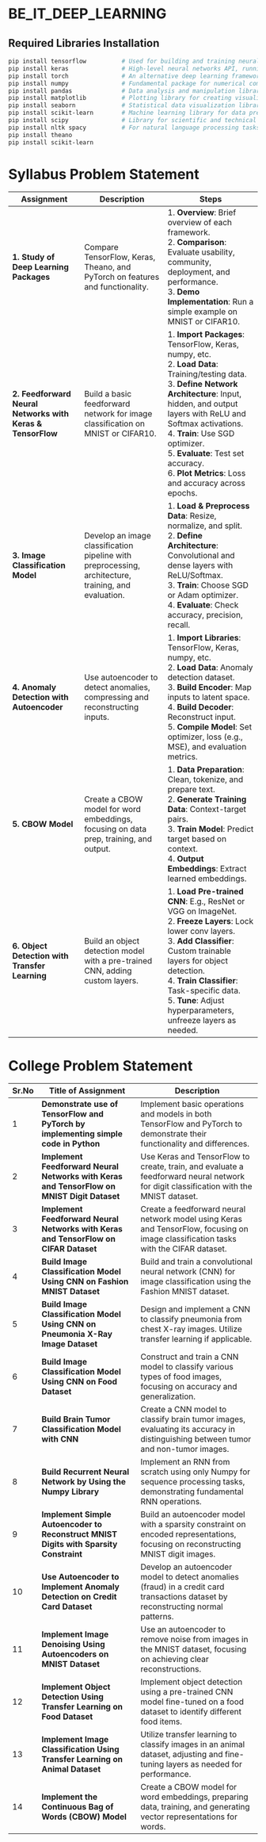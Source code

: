 # BE_IT_DEEP_LEARNING

## Required Libraries Installation

```bash
pip install tensorflow          # Used for building and training neural networks.
pip install keras               # High-level neural networks API, running on top of TensorFlow.
pip install torch               # An alternative deep learning framework.
pip install numpy               # Fundamental package for numerical computations in Python.
pip install pandas              # Data analysis and manipulation library.
pip install matplotlib          # Plotting library for creating visualizations.
pip install seaborn             # Statistical data visualization library based on Matplotlib.
pip install scikit-learn        # Machine learning library for data preprocessing and evaluation.
pip install scipy               # Library for scientific and technical computing.
pip install nltk spacy          # For natural language processing tasks.
pip install theano
pip install scikit-learn
```

# Syllabus Problem Statement

| Assignment | Description | Steps |
|------------|-------------|-------|
| **1. Study of Deep Learning Packages** | Compare TensorFlow, Keras, Theano, and PyTorch on features and functionality. | 1. **Overview**: Brief overview of each framework. <br> 2. **Comparison**: Evaluate usability, community, deployment, and performance. <br> 3. **Demo Implementation**: Run a simple example on MNIST or CIFAR10. |
| **2. Feedforward Neural Networks with Keras & TensorFlow** | Build a basic feedforward network for image classification on MNIST or CIFAR10. | 1. **Import Packages**: TensorFlow, Keras, numpy, etc. <br> 2. **Load Data**: Training/testing data. <br> 3. **Define Network Architecture**: Input, hidden, and output layers with ReLU and Softmax activations. <br> 4. **Train**: Use SGD optimizer. <br> 5. **Evaluate**: Test set accuracy. <br> 6. **Plot Metrics**: Loss and accuracy across epochs. |
| **3. Image Classification Model** | Develop an image classification pipeline with preprocessing, architecture, training, and evaluation. | 1. **Load & Preprocess Data**: Resize, normalize, and split. <br> 2. **Define Architecture**: Convolutional and dense layers with ReLU/Softmax. <br> 3. **Train**: Choose SGD or Adam optimizer. <br> 4. **Evaluate**: Check accuracy, precision, recall. |
| **4. Anomaly Detection with Autoencoder** | Use autoencoder to detect anomalies, compressing and reconstructing inputs. | 1. **Import Libraries**: TensorFlow, Keras, numpy, etc. <br> 2. **Load Data**: Anomaly detection dataset. <br> 3. **Build Encoder**: Map inputs to latent space. <br> 4. **Build Decoder**: Reconstruct input. <br> 5. **Compile Model**: Set optimizer, loss (e.g., MSE), and evaluation metrics. |
| **5. CBOW Model** | Create a CBOW model for word embeddings, focusing on data prep, training, and output. | 1. **Data Preparation**: Clean, tokenize, and prepare text. <br> 2. **Generate Training Data**: Context-target pairs. <br> 3. **Train Model**: Predict target based on context. <br> 4. **Output Embeddings**: Extract learned embeddings. |
| **6. Object Detection with Transfer Learning** | Build an object detection model with a pre-trained CNN, adding custom layers. | 1. **Load Pre-trained CNN**: E.g., ResNet or VGG on ImageNet. <br> 2. **Freeze Layers**: Lock lower conv layers. <br> 3. **Add Classifier**: Custom trainable layers for object detection. <br> 4. **Train Classifier**: Task-specific data. <br> 5. **Tune**: Adjust hyperparameters, unfreeze layers as needed. |



# College Problem Statement

| Sr.No | Title of Assignment | Description |
|-------|----------------------|-------------|
| 1 | **Demonstrate use of TensorFlow and PyTorch by implementing simple code in Python** | Implement basic operations and models in both TensorFlow and PyTorch to demonstrate their functionality and differences. |
| 2 | **Implement Feedforward Neural Networks with Keras and TensorFlow on MNIST Digit Dataset** | Use Keras and TensorFlow to create, train, and evaluate a feedforward neural network for digit classification with the MNIST dataset. |
| 3 | **Implement Feedforward Neural Networks with Keras and TensorFlow on CIFAR Dataset** | Create a feedforward neural network model using Keras and TensorFlow, focusing on image classification tasks with the CIFAR dataset. |
| 4 | **Build Image Classification Model Using CNN on Fashion MNIST Dataset** | Build and train a convolutional neural network (CNN) for image classification using the Fashion MNIST dataset. |
| 5 | **Build Image Classification Model Using CNN on Pneumonia X-Ray Image Dataset** | Design and implement a CNN to classify pneumonia from chest X-ray images. Utilize transfer learning if applicable. |
| 6 | **Build Image Classification Model Using CNN on Food Dataset** | Construct and train a CNN model to classify various types of food images, focusing on accuracy and generalization. |
| 7 | **Build Brain Tumor Classification Model with CNN** | Create a CNN model to classify brain tumor images, evaluating its accuracy in distinguishing between tumor and non-tumor images. |
| 8 | **Build Recurrent Neural Network by Using the Numpy Library** | Implement an RNN from scratch using only Numpy for sequence processing tasks, demonstrating fundamental RNN operations. |
| 9 | **Implement Simple Autoencoder to Reconstruct MNIST Digits with Sparsity Constraint** | Build an autoencoder model with a sparsity constraint on encoded representations, focusing on reconstructing MNIST digit images. |
| 10 | **Use Autoencoder to Implement Anomaly Detection on Credit Card Dataset** | Develop an autoencoder model to detect anomalies (fraud) in a credit card transactions dataset by reconstructing normal patterns. |
| 11 | **Implement Image Denoising Using Autoencoders on MNIST Dataset** | Use an autoencoder to remove noise from images in the MNIST dataset, focusing on achieving clear reconstructions. |
| 12 | **Implement Object Detection Using Transfer Learning on Food Dataset** | Implement object detection using a pre-trained CNN model fine-tuned on a food dataset to identify different food items. |
| 13 | **Implement Image Classification Using Transfer Learning on Animal Dataset** | Utilize transfer learning to classify images in an animal dataset, adjusting and fine-tuning layers as needed for performance. |
| 14 | **Implement the Continuous Bag of Words (CBOW) Model** | Create a CBOW model for word embeddings, preparing data, training, and generating vector representations for words. |
